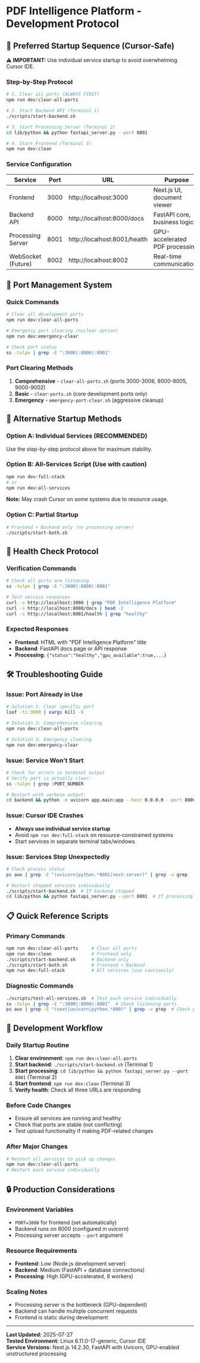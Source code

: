 # PDF Intelligence Platform - Development Protocol

## 🚀 Preferred Startup Sequence (Cursor-Safe)

**⚠️ IMPORTANT:** Use individual service startup to avoid overwhelming Cursor IDE.

### Step-by-Step Protocol

```bash
# 1. Clear all ports (ALWAYS FIRST)
npm run dev:clear-all-ports

# 2. Start Backend API (Terminal 1)
./scripts/start-backend.sh

# 3. Start Processing Server (Terminal 2) 
cd lib/python && python fastapi_server.py --port 8001

# 4. Start Frontend (Terminal 3)
npm run dev:clean
```

### Service Configuration

| Service | Port | URL | Purpose |
|---------|------|-----|---------|
| Frontend | 3000 | http://localhost:3000 | Next.js UI, document viewer |
| Backend API | 8000 | http://localhost:8000/docs | FastAPI core, business logic |
| Processing Server | 8001 | http://localhost:8001/health | GPU-accelerated PDF processing |
| WebSocket (Future) | 8002 | http://localhost:8002 | Real-time communications |

## 🧹 Port Management System

### Quick Commands
```bash
# Clear all development ports
npm run dev:clear-all-ports

# Emergency port clearing (nuclear option)
npm run dev:emergency-clear

# Check port status
ss -tulpn | grep -E ":3000|:8000|:8001"
```

### Port Clearing Methods
1. **Comprehensive** - `clear-all-ports.sh` (ports 3000-3006, 8000-8005, 9000-9002)
2. **Basic** - `clear-ports.sh` (core development ports only)
3. **Emergency** - `emergency-port-clear.sh` (aggressive cleanup)

## 🔄 Alternative Startup Methods

### Option A: Individual Services (RECOMMENDED)
Use the step-by-step protocol above for maximum stability.

### Option B: All-Services Script (Use with caution)
```bash
npm run dev:full-stack
# or
npm run dev:all-services
```
**Note:** May crash Cursor on some systems due to resource usage.

### Option C: Partial Startup
```bash
# Frontend + Backend only (no processing server)
./scripts/start-both.sh
```

## 🏥 Health Check Protocol

### Verification Commands
```bash
# Check all ports are listening
ss -tulpn | grep -E ":3000|:8000|:8001"

# Test service responses
curl -s http://localhost:3000 | grep "PDF Intelligence Platform"
curl -s http://localhost:8000/docs | head -2
curl -s http://localhost:8001/health | grep "healthy"
```

### Expected Responses
- **Frontend**: HTML with "PDF Intelligence Platform" title
- **Backend**: FastAPI docs page or API response
- **Processing**: `{"status":"healthy","gpu_available":true,...}`

## 🛠 Troubleshooting Guide

### Issue: Port Already in Use
```bash
# Solution 1: Clear specific port
lsof -ti:3000 | xargs kill -9

# Solution 2: Comprehensive clearing
npm run dev:clear-all-ports

# Solution 3: Emergency clearing
npm run dev:emergency-clear
```

### Issue: Service Won't Start
```bash
# Check for errors in terminal output
# Verify port is actually clear:
ss -tulpn | grep :PORT_NUMBER

# Restart with verbose output:
cd backend && python -m uvicorn app.main:app --host 0.0.0.0 --port 8000 --reload --log-level debug
```

### Issue: Cursor IDE Crashes
- **Always use individual service startup**
- Avoid `npm run dev:full-stack` on resource-constrained systems
- Start services in separate terminal tabs/windows

### Issue: Services Stop Unexpectedly
```bash
# Check process status
ps aux | grep -E "(uvicorn|python.*8001|next-server)" | grep -v grep

# Restart stopped services individually
./scripts/start-backend.sh  # If backend stopped
cd lib/python && python fastapi_server.py --port 8001  # If processing stopped
```

## 📋 Quick Reference Scripts

### Primary Commands
```bash
npm run dev:clear-all-ports     # Clear all ports
npm run dev:clean               # Frontend only
./scripts/start-backend.sh      # Backend only
./scripts/start-both.sh         # Frontend + Backend
npm run dev:full-stack          # All services (use cautiously)
```

### Diagnostic Commands
```bash
./scripts/test-all-services.sh  # Test each service individually
ss -tulpn | grep -E ":3000|:8000|:8001"  # Check listening ports
ps aux | grep -E "(next|uvicorn|python.*800)" | grep -v grep  # Check processes
```

## 🎯 Development Workflow

### Daily Startup Routine
1. **Clear environment**: `npm run dev:clear-all-ports`
2. **Start backend**: `./scripts/start-backend.sh` (Terminal 1)
3. **Start processing**: `cd lib/python && python fastapi_server.py --port 8001` (Terminal 2)
4. **Start frontend**: `npm run dev:clean` (Terminal 3)
5. **Verify health**: Check all three URLs are responding

### Before Code Changes
- Ensure all services are running and healthy
- Check that ports are stable (not conflicting)
- Test upload functionality if making PDF-related changes

### After Major Changes
```bash
# Restart all services to pick up changes
npm run dev:clear-all-ports
# Restart each service individually
```

## 🔒 Production Considerations

### Environment Variables
- `PORT=3000` for frontend (set automatically)
- Backend runs on 8000 (configured in uvicorn)
- Processing server accepts `--port` argument

### Resource Requirements
- **Frontend**: Low (Node.js development server)
- **Backend**: Medium (FastAPI + database connections)
- **Processing**: High (GPU-accelerated, 8 workers)

### Scaling Notes
- Processing server is the bottleneck (GPU-dependent)
- Backend can handle multiple concurrent requests
- Frontend is static during development

---

**Last Updated:** 2025-07-27  
**Tested Environment:** Linux 6.11.0-17-generic, Cursor IDE  
**Service Versions:** Next.js 14.2.30, FastAPI with Uvicorn, GPU-enabled unstructured processing 